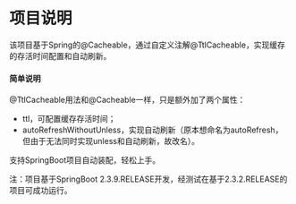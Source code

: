 # 项目说明
该项目基于Spring的@Cacheable，通过自定义注解@TtlCacheable，实现缓存的存活时间配置和自动刷新。

#### 简单说明
@TtlCacheable用法和@Cacheable一样，只是额外加了两个属性：
* ttl，可配置缓存存活时间；
* autoRefreshWithoutUnless，实现自动刷新（原本想命名为autoRefresh，
但由于无法同时实现unless和自动刷新，故改名）。

支持SpringBoot项目自动装配，轻松上手。

注：项目基于SpringBoot 2.3.9.RELEASE开发，经测试在基于2.3.2.RELEASE的项目可成功运行。